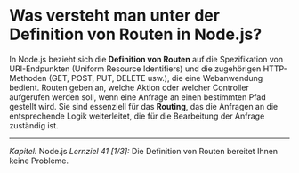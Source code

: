 # Was versteht man unter der Definition von Routen in Node.js?

In Node.js bezieht sich die **Definition von Routen** auf die Spezifikation von URI-Endpunkten (Uniform Resource Identifiers) und die zugehörigen HTTP-Methoden (GET, POST, PUT, DELETE usw.), die eine Webanwendung bedient. Routen geben an, welche Aktion oder welcher Controller aufgerufen werden soll, wenn eine Anfrage an einen bestimmten Pfad gestellt wird. Sie sind essenziell für das **Routing**, das die Anfragen an die entsprechende Logik weiterleitet, die für die Bearbeitung der Anfrage zuständig ist.

---

_Kapitel:_ Node.js
_Lernziel 41 \[1/3\]:_ Die Definition von Routen bereitet Ihnen keine Probleme.
